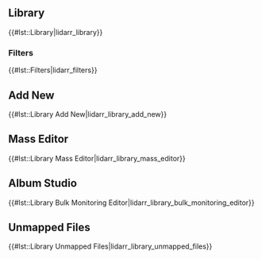 ## Library

{{\#lst::Library|lidarr\_library}}

### Filters

{{\#lst::Filters|lidarr\_filters}}

## Add New

{{\#lst::Library Add New|lidarr\_library\_add\_new}}

## Mass Editor

{{\#lst::Library Mass Editor|lidarr\_library\_mass\_editor}}

## Album Studio

{{\#lst::Library Bulk Monitoring Editor|lidarr\_library\_bulk\_monitoring\_editor}}

## Unmapped Files

{{\#lst::Library Unmapped Files|lidarr\_library\_unmapped\_files}}
